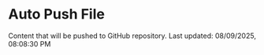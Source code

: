 # Auto Push File

Content that will be pushed to GitHub repository.
Last updated: 08/09/2025, 08:08:30 PM